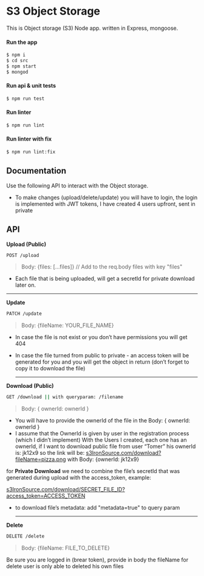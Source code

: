 # S3 Object Storage
This is Object storage (S3) Node app. written in Express, mongoose.

#### Run the app
```sh
$ npm i
$ cd src
$ npm start
$ mongod
```

#### Run api & unit tests
```sh
$ npm run test
```

#### Run linter
```sh
$ npm run lint
```

#### Run linter with fix
```sh
$ npm run lint:fix
```

## Documentation
Use the following API to interact with the Object storage.
-   To make changes (upload/delete/update) you will have to login, the login is implemented with JWT tokens, I have created 4 users upfront, sent in private


## API  

****Upload (Public)****
```sh
POST /upload
```
> Body: {files: […files]}  // Add to the req.body files with key "files"
-   Each file that is  being uploaded, will get a secretId for private download later on.

  ---
  ******Update******
```sh
PATCH /update
```
> Body: {fileName: YOUR_FILE_NAME} 

- In case the file is not exist or you don’t have permissions you will get 404
- In case the file turned from public to private - an access token will be generated for you and you will get the object in return (don’t forget to copy it to download the file)

  ---
 ********Download (Public)********
```sh
GET /download || with queryparam: /filename
```
> Body: { ownerId: ownerId }

- You will have to provide the ownerId of the file in the Body: { ownerId: ownerId }
- I assume that the OwnerId is given by user in the registration process (which I didn’t implement)
With the Users I created, each one has an ownerId, if I want to download public file from user “Tomer” his ownerId is: jk12x9
so the link will be: [s3IronSource.com/download?fileName=pizza.png](http://s3IronSource.com/download?fileName=pizza.png) 
with Body: {ownerId: jk12x9}

for  ********Private Download******** we need to combine the file’s secretId that was generated during upload with the access_token, example:

[s3IronSource.com/download/SECRET_FILE_ID?access_token=ACCESS_TOKEN](http://s3IronSource.com/download/SECRET_FILE_ID?access_token=ACCESS_TOKEN)

- to download file’s metadata: add "metadata=true" to query param

  ---

  
 ********Delete********
```sh
DELETE /delete
```
> Body: {fileName: FILE_TO_DELETE} 

Be sure you are logged in (brear token), provide in body the fileName for delete
user is only able to deleted his own files



